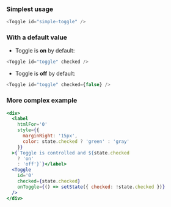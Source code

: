 ### Simplest usage

```js
<Toggle id="simple-toggle" />
```

### With a default value

- Toggle is **on** by default:

```js
<Toggle id="toggle" checked />
```

- Toggle is **off** by default:
  
```js
<Toggle id="toggle" checked={false} />
```

### More complex example

```jsx
<div>
  <label
    htmlFor='0'
    style={{
      marginRight: '15px',
      color: state.checked ? 'green' : 'gray'
    }}
  >{`Toggle is controlled and ${state.checked
    ? 'on'
    : 'off'}`}</label>
  <Toggle
    id='0'
    checked={state.checked}
    onToggle={() => setState({ checked: !state.checked })}
  />
</div>
```
